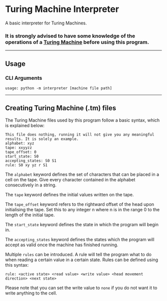 # Turing Machine Interpreter
A basic interpreter for Turing Machines.

### It is strongly advised to have some knowledge of the operations of a [Turing Machine](https://en.wikipedia.org/wiki/Turing_machine) before using this program.

---

## Usage
### CLI Arguments
```
usage: python -m interpreter [machine file path]
```

---

## Creating Turing Machine (.tm) files
The Turing Machine files used by this program follow a basic syntax, which is explained below:

```
This file does nothing, running it will not give you any meaningful results. It is solely an example.
alphabet: xyz
tape: xxyyzz
tape_offset: 0
start_state: S0
accepting_states: S0 S1
rule: S0 xy yz r S1
```

The `alphabet` keyword defines the set of characters that can be placed in a cell on the tape. Give every character contained in the alphabet consecutively in a string.

The `tape` keyword defines the initial values written on the tape.

The `tape_offset` keyword refers to the rightward offset of the head upon initialising the tape. Set this to any integer n where n is in the range 0 to the length of the initial tape.

The `start_state` keyword defines the state in which the program will begin in.

The `accepting_states` keyword defines the states which the program will accept as valid once the machine has finished running.

Multiple `rules` can be introduced. A rule will tell the program what to do when reading a certain value in a certain state. Rules can be defined using this syntax:
```
rule: <active state> <read value> <write value> <head movement direction> <next state>
```
Please note that you can set the write value to `none` if you do not want it to write anything to the cell.

